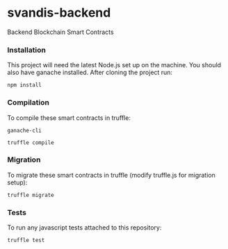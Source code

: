 # svandis-backend
Backend Blockchain Smart Contracts

### Installation

This project will need the latest Node.js set up on the machine. You should also have ganache installed. After cloning the project run:

  `npm install`

### Compilation

To compile these smart contracts in truffle:

  `ganache-cli`

  `truffle compile`

### Migration

To migrate these smart contracts in truffle (modify truffle.js for migration setup):

  `truffle migrate`


### Tests

To run any javascript tests attached to this repository: 

  `truffle test`


